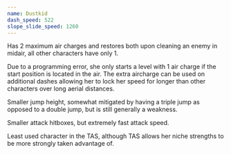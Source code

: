 ```yaml
---
name: Dustkid
dash_speed: 522
slope_slide_speed: 1260
---
```

Has 2 maximum air charges and restores both upon cleaning an enemy in midair, all other characters have only 1.

Due to a programming error, she only starts a level with 1 air charge if the start position is located in the air.
The extra aircharge can be used on additional dashes allowing her to lock her speed for longer than other characters over long aerial distances.

Smaller jump height, somewhat mitigated by having a triple jump as opposed to a double jump, but is still generally a weakness.

Smaller attack hitboxes, but extremely fast attack speed.

Least used character in the TAS, although TAS allows her niche strengths to be more strongly taken advantage of.
